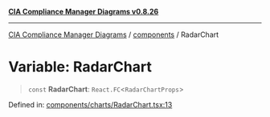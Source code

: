 [**CIA Compliance Manager Diagrams v0.8.26**](../../README.md)

***

[CIA Compliance Manager Diagrams](../../modules.md) / [components](../README.md) / RadarChart

# Variable: RadarChart

> `const` **RadarChart**: `React.FC`\<`RadarChartProps`\>

Defined in: [components/charts/RadarChart.tsx:13](https://github.com/Hack23/cia-compliance-manager/blob/168f1311621722afef33b264085d8ac99d4a3213/src/components/charts/RadarChart.tsx#L13)
